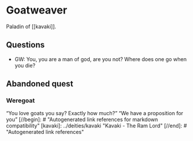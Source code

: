 # Goatweaver
Paladin of [[kavaki]].

## Questions
- GW: You, you are a man of god, are you not? Where does one go when you die?

## Abandoned quest
### Weregoat
“You love goats you say? Exactly how much?”
“We have a proposition for you”
[//begin]: # "Autogenerated link references for markdown compatibility"
[kavaki]: ../deities/kavaki "Kavaki - The Ram Lord"
[//end]: # "Autogenerated link references"